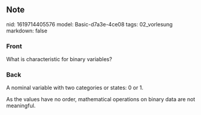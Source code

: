 ## Note
nid: 1619714405576
model: Basic-d7a3e-4ce08
tags: 02_vorlesung
markdown: false

### Front
What is characteristic for binary variables?

### Back
A nominal variable with two categories or states: 0 or 1.
<div>
  As the values have no order, mathematical operations on binary
  data are not meaningful.
</div>
